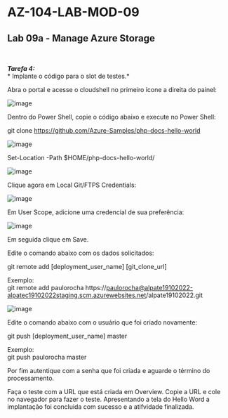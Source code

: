 # AZ-104-LAB-MOD-09

 <h2>Lab 09a - Manage Azure Storage</h2> <br>

 ***Tarefa 4:***  
    *	Implante o código para o slot de testes.*

Abra o portal e acesse o cloudshell no primeiro ícone a direita do painel: 

![image](https://user-images.githubusercontent.com/107069287/196762369-5bd17050-baa5-47f2-a701-05b19a712b4f.png)

Dentro do Power Shell, copie o código abaixo e execute no Power Shell: 

git clone https://github.com/Azure-Samples/php-docs-hello-world

![image](https://user-images.githubusercontent.com/107069287/196763619-8a6ab050-ff2d-4653-9851-82558bcfa5cc.png)

Set-Location -Path $HOME/php-docs-hello-world/

![image](https://user-images.githubusercontent.com/107069287/196763860-86925c54-e5e5-444f-bc71-0de923909876.png)

Clique agora em Local Git/FTPS Credentials: 

![image](https://user-images.githubusercontent.com/107069287/196766026-d9606926-a48e-4a0c-bdf4-e81cc2e712c4.png)

Em User Scope, adicione uma credencial de sua preferência: 

![image](https://user-images.githubusercontent.com/107069287/196766199-bdccf3dd-8965-41de-8c0f-937f877df0bd.png)

Em seguida clique em Save. 

Edite o comando abaixo com os dados solicitados: 

git remote add [deployment_user_name] [git_clone_url]

Exemplo: <br>
git remote add paulorocha https://paulorocha@alpate19102022-alpatec19102022staging.scm.azurewebsites.net/alpate19102022.git

![image](https://user-images.githubusercontent.com/107069287/196766969-05a82c17-fb7e-47a8-aa62-4cc198f9c7da.png)

Edite o comando abaixo com o usuário que foi criado novamente: 

git push [deployment_user_name] master

Exemplo: <br>
git push paulorocha master

Por fim autentique com a senha que foi criada e aguarde o término do processamento. 

Faça o teste com a URL que está criada em Overview. Copie a URL e cole no navegador para fazer o teste. Apresentando a tela do Hello Word a implantação foi concluida com sucesso e a atifvidade finalizada. 




